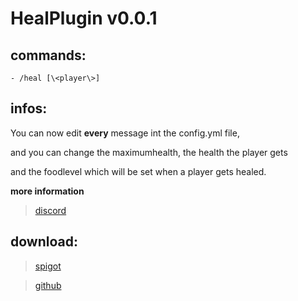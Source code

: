 # HealPlugin v0.0.1

## commands:
```
- /heal [\<player\>]
```

## infos:
You can now edit **every** message int the config.yml file,

and you can change the maximumhealth, the health the player gets

and the foodlevel which will be set when a player gets healed.

**more information** 

> [discord](https://discord.com/invite/Wv3kk3BSRM) 

## download:
> [spigot](https://www.spigotmc.org/resources/healplugin.81839/) 

> [github](https://github.com/JavaBeast24/HealPlugin/tree/main/builds)
